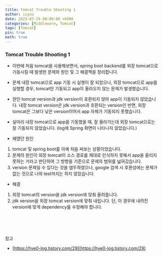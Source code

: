 ```yaml
---
title: Tomcat Trouble Shooting 1
author: icyou
date: 2023-07-29 00:00:00 +0900
categories: [Middleware, Tomcat]
tags: [Tomcat]
pin: true
math: true
---
```


### Tomcat Trouble Shooting 1
- 이번에 처음 tomcat을 사용해보면서, spring boot backend를 외장 tomcat으로 기동시킬 때 발생한 문제와 원인 및 그 해결책을 정리합니다.

- 문제
내장 tomcat으로 app 기동 시 실행이 잘 되었으나, 외장 tomcat으로 app을 실행할 경우, tomcat만 기동되고 app이 올라오지 않는 문제가 발생했습니다.  

- 원인
tomcat version과 jdk version이 호환되지 않아 app이 기동되지 않았습니다. 내장 tomcat version은 jdk version과 호환되는 version인 반면, 외장 tomcat은 그보다 낮은 version이어서 app 자체가 기동되지 못했습니다.

- 실마리
내장 tomcat으로 app을 기동했을 때, 잘 올라가는데 외장 tomcat으로는 잘 기동되지 않았습니다. (log에 Spring 화면이 나타나지 않았습니다.)

- 헤맸던 원인
1. tomcat 및 spring boot를 아예 처음 써보는 상황이었습니다.
2. 문제의 원인이 외장 tomcat이 소스 경로를 제대로 인식하지 못해서 app을 올리지 못하는 거라고 판단하여 그 방향을 기준으로 문제의 범위를 넓혀갔습니다. 
3. version 문제일 수 있다는 것을 염두하였으나, google 검색 시 호환성에는 문제가 없는 것으로 나와 test까지는 하지 않았습니다.

- 해결
1. 외장 tomcat의 version을 jdk version에 맞춰 올려줍니다.
2. jdk version을 외장 tomcat version에 맞춰 내립니다. 단, 이 경우에 내려진 version에 맞게 dependency를 수정해야 합니다.


<br/><br/><br/><br/>
참고  
- [https://hye0-log.tistory.com/29](https://hye0-log.tistory.com/29)